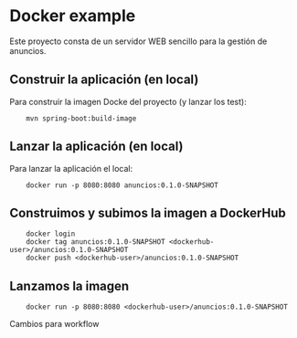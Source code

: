 # Docker example

Este proyecto consta de un servidor WEB sencillo para la gestión de anuncios.

## Construir la aplicación (en local)

Para construir la imagen Docke del proyecto (y lanzar los test):

```
    mvn spring-boot:build-image
```

## Lanzar la aplicación (en local)

Para lanzar la aplicación el local:

```
    docker run -p 8080:8080 anuncios:0.1.0-SNAPSHOT
```

## Construimos y subimos la imagen a DockerHub

```
    docker login
    docker tag anuncios:0.1.0-SNAPSHOT <dockerhub-user>/anuncios:0.1.0-SNAPSHOT
    docker push <dockerhub-user>/anuncios:0.1.0-SNAPSHOT
```

## Lanzamos la imagen

```
    docker run -p 8080:8080 <dockerhub-user>/anuncios:0.1.0-SNAPSHOT
```
Cambios para workflow
